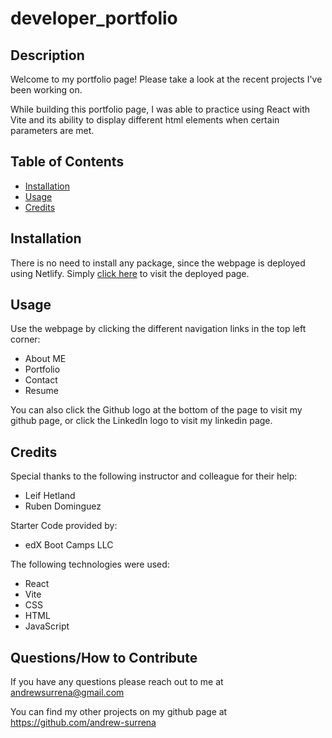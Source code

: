 # developer_portfolio

## Description

Welcome to my portfolio page! Please take a look at the recent projects I've been working on.

While building this portfolio page, I was able to practice using React with Vite and its ability to display different html elements when certain parameters are met.

## Table of Contents
- [Installation](#installation)
- [Usage](#usage)
- [Credits](#credits)

## Installation

There is no need to install any package, since the webpage is deployed using Netlify. Simply [click here](https://andrew-surrena-developer-portfolio.netlify.app/) to visit the deployed page.

## Usage

Use the webpage by clicking the different navigation links in the top left corner:
* About ME
* Portfolio
* Contact
* Resume

You can also click the Github logo at the bottom of the page to visit my github page, or click the LinkedIn logo to visit my linkedin page.

## Credits
Special thanks to the following instructor and colleague for their help:
* Leif Hetland
* Ruben Dominguez

Starter Code provided by:
* edX Boot Camps LLC

The following technologies were used:
* React
* Vite
* CSS
* HTML
* JavaScript

## Questions/How to Contribute

If you have any questions please reach out to me at andrewsurrena@gmail.com

You can find my other projects on my github page at https://github.com/andrew-surrena